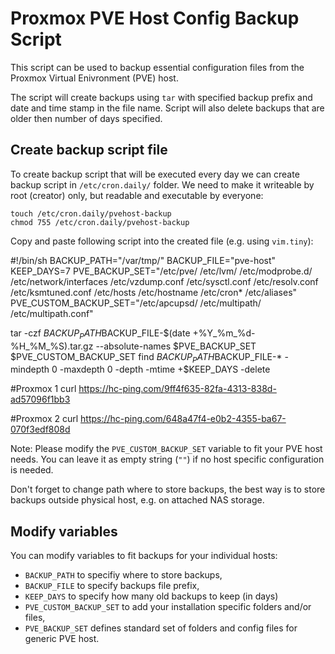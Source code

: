 # Proxmox PVE Host Config Backup Script

This script can be used to backup essential configuration files from the Proxmox Virtual Enivronment (PVE) host.

The script will create backups using `tar` with specified backup prefix and date and time stamp in the file name. Script will also delete  backups that are older then number of days specified.

## Create backup script file
To create backup script that will be executed every day we can create backup script in `/etc/cron.daily/` folder. We need to make it writeable by root (creator) only, but readable and executable by everyone:

	touch /etc/cron.daily/pvehost-backup
	chmod 755 /etc/cron.daily/pvehost-backup

Copy and paste following script into the created file (e.g. using `vim.tiny`):

#!/bin/sh
BACKUP_PATH="/var/tmp/"
BACKUP_FILE="pve-host"
KEEP_DAYS=7
PVE_BACKUP_SET="/etc/pve/ /etc/lvm/ /etc/modprobe.d/ /etc/network/interfaces /etc/vzdump.conf /etc/sysctl.conf /etc/resolv.conf /etc/ksmtuned.conf /etc/hosts /etc/hostname /etc/cron* /etc/aliases"
PVE_CUSTOM_BACKUP_SET="/etc/apcupsd/ /etc/multipath/ /etc/multipath.conf"
    
tar -czf $BACKUP_PATH$BACKUP_FILE-$(date +%Y_%m_%d-%H_%M_%S).tar.gz --absolute-names $PVE_BACKUP_SET $PVE_CUSTOM_BACKUP_SET
find $BACKUP_PATH$BACKUP_FILE-* -mindepth 0 -maxdepth 0 -depth -mtime +$KEEP_DAYS -delete

#Proxmox 1
curl https://hc-ping.com/9ff4f635-82fa-4313-838d-ad57096f1bb3

#Proxmox 2
curl https://hc-ping.com/648a47f4-e0b2-4355-ba67-070f3edf808d


Note: Please modify the `PVE_CUSTOM_BACKUP_SET` variable to fit your PVE host needs. You can leave it as empty string (`""`) if no host specific configuration is needed.

Don't forget to change path where to store backups, the best way is to store backups outside physical host, e.g. on attached NAS storage.

## Modify variables
You can modify variables to fit backups for your individual hosts:

* `BACKUP_PATH` to specifiy where to store backups,
* `BACKUP_FILE` to specify backups file prefix,
* `KEEP_DAYS` to specify how many old backups to keep (in days)
* `PVE_CUSTOM_BACKUP_SET` to add your installation specific folders and/or files,
* `PVE_BACKUP_SET` defines standard set of folders and config files for generic PVE host.